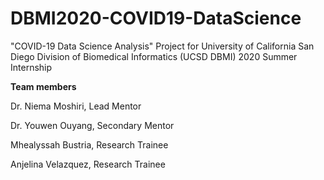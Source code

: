 # DBMI2020-COVID19-DataScience
"COVID-19 Data Science Analysis" Project for University of California San Diego Division of Biomedical Informatics (UCSD DBMI) 2020 Summer Internship

**Team members**

Dr. Niema Moshiri, Lead Mentor

Dr. Youwen Ouyang, Secondary Mentor

Mhealyssah Bustria, Research Trainee

Anjelina Velazquez, Research Trainee
